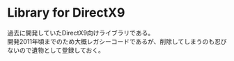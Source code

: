 # Library for DirectX9
過去に開発していたDirectX9向けライブラリである。  
開発2011年頃までのため大概レガシーコードであるが、削除してしまうのも忍びないので遺物として登録しておく。
